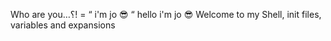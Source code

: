Who are you…؟! = “  i'm jo 😎 “
hello i'm jo 😎 Welcome to my Shell, init files, variables and expansions

